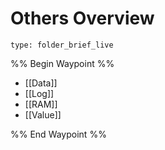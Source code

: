 # Others Overview
 
```ccard
type: folder_brief_live
```
 
%% Begin Waypoint %%
- [[Data]]
- [[Log]]
- [[RAM]]
- [[Value]]

%% End Waypoint %%